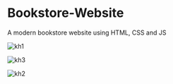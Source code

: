 # Bookstore-Website
 A modern bookstore website using HTML, CSS and JS
 
![kh1](https://github.com/EnesMenekse/Bookstore-Website/assets/154608486/0a7bd07f-fc67-4395-b82a-87528ae27346)

![kh3](https://github.com/EnesMenekse/Bookstore-Website/assets/154608486/94a89a50-9290-4879-9668-35b5d35911cb)

![kh2](https://github.com/EnesMenekse/Bookstore-Website/assets/154608486/9093cd07-9713-4aea-904b-d7ead37c425e)

